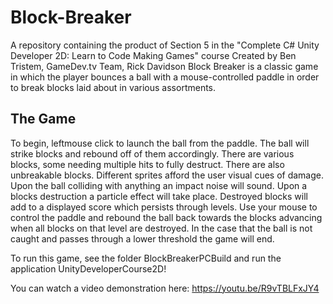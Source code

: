 # Block-Breaker
A repository containing the product of Section 5 in the "Complete C# Unity Developer 2D: Learn to Code Making Games" course  Created by Ben Tristem, GameDev.tv Team, Rick Davidson
Block Breaker is a classic game in which the player bounces a ball with a mouse-controlled paddle in order to break blocks laid about in
various assortments.

## The Game
To begin, leftmouse click to launch the ball from the paddle. The ball will strike blocks and rebound off of them accordingly.
There are various blocks, some needing multiple hits to fully destruct. There are also unbreakable blocks. Different sprites
afford the user visual cues of damage. Upon the ball colliding with anything an impact noise will sound. Upon a blocks
destruction a particle effect will take place. Destroyed blocks will add to a displayed score which persists through levels.
Use your mouse to control the paddle and rebound the ball back towards the blocks advancing when all blocks on that level are destroyed.
In the case that the ball is not caught and passes through a lower threshold the game will end.

To run this game, see the folder BlockBreakerPCBuild and run the application UnityDeveloperCourse2D!

You can watch a video demonstration here: https://youtu.be/R9vTBLFxJY4
